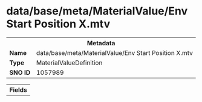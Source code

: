 <h1>data/base/meta/MaterialValue/Env Start Position X.mtv</h1><table><tr><th colspan="100%">Metadata</th></tr><tr><td><b>Name</b></td><td>data/base/meta/MaterialValue/Env Start Position X.mtv</td></tr><tr><td><b>Type</b></td><td>MaterialValueDefinition</td></tr><tr><td><b>SNO ID</b></td><td>1057989</td></tr></table>

<table><tr><th colspan="100%">Fields</th></tr></table>

